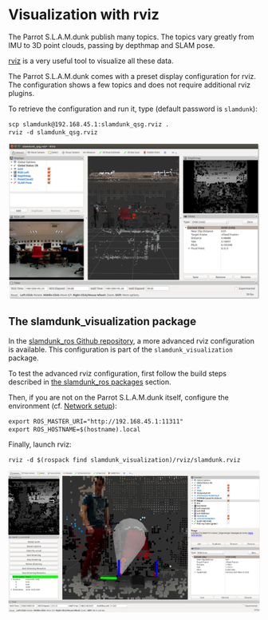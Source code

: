 # Visualization with rviz

The Parrot S.L.A.M.dunk publish many topics.
The topics vary greatly from IMU to 3D point clouds,
passing by depthmap and SLAM pose.

[rviz](http://wiki.ros.org/rviz) is a very useful tool to visualize all these data.

The Parrot S.L.A.M.dunk comes with a preset display configuration for rviz.
The configuration shows a few topics and does not require additional rviz plugins.

To retrieve the configuration and run it, type (default password is `slamdunk`):

    scp slamdunk@192.168.45.1:slamdunk_qsg.rviz .
    rviz -d slamdunk_qsg.rviz

![rviz configuration](../images/slamdunk_qsg_rviz.png "rviz configuration")


## The slamdunk_visualization package

In the [slamdunk_ros Github repository](https://github.com/Parrot-Developers/slamdunk_ros),
a more advanced rviz configuration is available.
This configuration is part of the `slamdunk_visualization` package.

To test the advanced rviz configuration,
first follow the build steps described in [the slamdunk_ros packages](#the-slamdunk_ros-packages) section.

Then, if you are not on the Parrot S.L.A.M.dunk itself,
configure the environment (cf. [Network setup](#network-setup)):

    export ROS_MASTER_URI="http://192.168.45.1:11311"
    export ROS_HOSTNAME=$(hostname).local

Finally, launch rviz:

    rviz -d $(rospack find slamdunk_visualization)/rviz/slamdunk.rviz

![rviz slamdunk_visualization](../images/rviz_slamdunk_visualization.png "rviz slamdunk_visualization")

